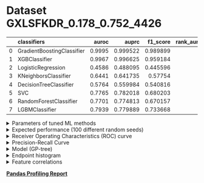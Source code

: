 # Dataset GXLSFKDR_0.178_0.752_4426

|    | classifiers                |   auroc |    auprc |   f1_score |   rank_auroc |   rank_auprc |   rank_f1 |
|---:|:---------------------------|--------:|---------:|-----------:|-------------:|-------------:|----------:|
|  0 | GradientBoostingClassifier |  0.9995 | 0.999522 |   0.989899 |            1 |            1 |         1 |
|  1 | XGBClassifier              |  0.9967 | 0.996625 |   0.959184 |            2 |            2 |         2 |
|  2 | LogisticRegression         |  0.4586 | 0.488095 |   0.445596 |            8 |            8 |         8 |
|  3 | KNeighborsClassifier       |  0.6441 | 0.641735 |   0.57754  |            6 |            6 |         6 |
|  4 | DecisionTreeClassifier     |  0.5764 | 0.559984 |   0.540816 |            7 |            7 |         7 |
|  5 | SVC                        |  0.7765 | 0.782018 |   0.680203 |            4 |            3 |         4 |
|  6 | RandomForestClassifier     |  0.7701 | 0.774813 |   0.670157 |            5 |            5 |         5 |
|  7 | LGBMClassifier             |  0.7939 | 0.779889 |   0.733668 |            3 |            4 |         3 |


<details>
<summary>Parameters of tuned ML methods</summary>


```
GradientBoostingClassifier(ccp_alpha=0.0, criterion='friedman_mse', init=None,
                           learning_rate=0.8736678613486387, loss='exponential',
                           max_depth=9, max_features=None, max_leaf_nodes=None,
                           min_impurity_decrease=0.0, min_impurity_split=None,
                           min_samples_leaf=78, min_samples_split=2,
                           min_weight_fraction_leaf=0.0, n_estimators=100,
                           n_iter_no_change=20, presort='deprecated',
                           random_state=4426, subsample=1.0, tol=1e-07,
                           validation_fraction=0.04, verbose=0,
                           warm_start=False)
XGBClassifier(alpha=0.011979552130222825, base_score=0.5, booster='gbtree',
              colsample_bylevel=1, colsample_bynode=1, colsample_bytree=1,
              eta=0.4085143668757905, eval_metric='logloss', gamma=0.1,
              gpu_id=-1, importance_type='gain', interaction_constraints=None,
              learning_rate=0.40851438, max_delta_step=0, max_depth=7,
              min_child_weight=1, missing=nan, monotone_constraints=None,
              n_estimators=100, n_jobs=0, num_parallel_tree=1,
              objective='binary:logistic', random_state=4426,
              reg_alpha=0.011979552, reg_lambda=20.47086606523023,
              scale_pos_weight=1, subsample=1, tree_method=None,
              validate_parameters=False, verbosity=None)
LogisticRegression(C=0.0008343143284614281, class_weight=None, dual=False,
                   fit_intercept=True, intercept_scaling=1, l1_ratio=None,
                   max_iter=100, multi_class='auto', n_jobs=None, penalty='l2',
                   random_state=4426, solver='newton-cg', tol=0.0001, verbose=0,
                   warm_start=False)
KNeighborsClassifier(algorithm='auto', leaf_size=30, metric='minkowski',
                     metric_params=None, n_jobs=None, n_neighbors=5, p=1,
                     weights='uniform')
DecisionTreeClassifier(ccp_alpha=0.0, class_weight=None, criterion='entropy',
                       max_depth=10, max_features=None, max_leaf_nodes=None,
                       min_impurity_decrease=0.0, min_impurity_split=None,
                       min_samples_leaf=1, min_samples_split=2,
                       min_weight_fraction_leaf=0.0, presort='deprecated',
                       random_state=4426, splitter='best')
SVC(C=347.3024943767419, break_ties=False, cache_size=200, class_weight=None,
    coef0=3.0, decision_function_shape='ovr', degree=3, gamma='auto',
    kernel='poly', max_iter=-1, probability=True, random_state=4426,
    shrinking=True, tol=0.004366117368042038, verbose=False)
RandomForestClassifier(bootstrap=True, ccp_alpha=0.0, class_weight=None,
                       criterion='gini', max_depth=10, max_features=None,
                       max_leaf_nodes=None, max_samples=None,
                       min_impurity_decrease=0.0, min_impurity_split=None,
                       min_samples_leaf=2, min_samples_split=5,
                       min_weight_fraction_leaf=0.0, n_estimators=99,
                       n_jobs=None, oob_score=False, random_state=4426,
                       verbose=0, warm_start=False)
LGBMClassifier(boosting_type='gbdt', class_weight=None, colsample_bytree=1.0,
               importance_type='split', learning_rate=0.1, max_depth=9,
               metric='binary_logloss', min_child_samples=20,
               min_child_weight=0.001, min_split_gain=0.0, n_estimators=98,
               n_jobs=-1, num_leaves=22, objective='binary', random_state=4426,
               reg_alpha=0.0, reg_lambda=0.0, silent=True, subsample=1.0,
               subsample_for_bin=200000, subsample_freq=0)
```

</details>

<details>
<summary>Expected performance (100 different random seeds)</summary>
<img src='GXLSFKDR_0.178_0.752_4426-box.svg' width=40% />
</details>

<details>
<summary>Receiver Operating Characteristics (ROC) curve</summary>
<img src='GXLSFKDR_0.178_0.752_4426-roc.svg' width=40% />
</details>

<details>
<summary>Precision-Recall Curve</summary>
<img src='GXLSFKDR_0.178_0.752_4426-prc.svg' width=40% />
</details>

<details>
<summary>Model (GP-tree)</summary>
<img src='GXLSFKDR_0.178_0.752_4426-model.svg' height=10% />
</details>

<details>
<summary>Endpoint histogram</summary>
<img src='GXLSFKDR_0.178_0.752_4426-endpoint.svg' width=40% />
</details>

<details>
<summary>Feature correlations</summary>
<img src='GXLSFKDR_0.178_0.752_4426-corr.svg' width=40% />
</details>

[**Pandas Profiling Report**](https://epistasislab.github.io/digen/profile/GXLSFKDR_0.178_0.752_4426.html)